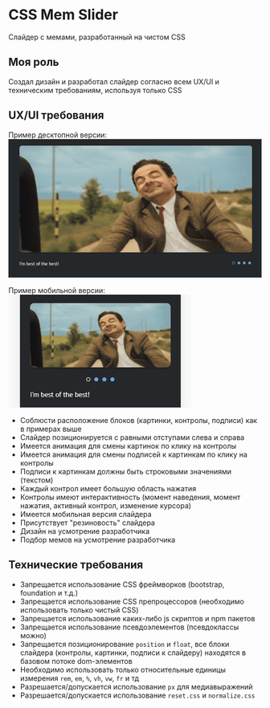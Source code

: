 # CSS Mem Slider

Слайдер с мемами, разработанный на чистом CSS

## Моя роль

Создал дизайн и разработал слайдер согласно всем UX/UI и техническим требованиям, используя только CSS

## UX/UI требования

Пример десктопной версии:
![desktop](img/posts/css-mem-slider/desktop.gif)

Пример мобильной версии:
![mobile](img/posts/css-mem-slider/mobile.gif)

- Соблюсти расположение блоков (картинки, контролы, подписи) как в примерах выше
- Слайдер позиционируется с равными отступами слева и справа
- Имеется анимация для смены картинок по клику на контролы
- Имеется анимация для смены подписей к картинкам по клику на контролы
- Подписи к картинкам должны быть строковыми значениями (текстом)
- Каждый контрол имеет большую область нажатия
- Контролы имеют интерактивность (момент наведения, момент нажатия, активный контрол, изменение курсора)
- Имеется мобильная версия слайдера
- Присутствует "резиновость" слайдера
- Дизайн на усмотрение разработчика
- Подбор мемов на усмотрение разработчика

## Технические требования

- Запрещается использование CSS фреймворков (bootstrap, foundation и т.д.)
- Запрещается использование CSS препроцессоров (необходимо использовать только чистый CSS)
- Запрещается использование каких-либо js скриптов и npm пакетов
- Запрещается использование псевдоэлементов (псевдоклассы можно)
- Запрещается позиционирование `position` и `float`, все блоки слайдера (контролы, картинки, подписи к слайдеру) находятся в базовом потоке dom-элементов
- Необходимо использовать только относительные единицы измерения `rem`, `em`, `%`, `vh`, `vw`, `fr` и тд
- Разрешается/допускается использование `px` для медиавыражений
- Разрешается/допускается использование `reset.css` и `normalize.css`
